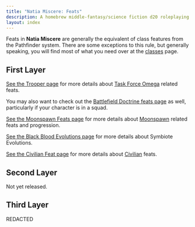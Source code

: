 ```yaml
---
title: "Natia Miscere: Feats"
description: A homebrew middle-fantasy/science fiction d20 roleplaying game system based on Pathfinder
layout: index
---
```


Feats in **Natia Miscere** are generally the equivalent of class features from the Pathfinder system. There are some exceptions to this rule, but generally speaking, you will find most of what you need over at the [classes](/classes) page.

## First Layer

[See the Trooper page](/feats/first-layer/trooper) for more details about [Task Force Omega](/classes/first-layer/trooper) related feats.

You may also want to check out the [Battlefield Doctrine feats page](/feats/first-layer/trooper/doctrines) as well, particularly if your character is in a squad.

[See the Moonspawn Feats page](/feats/first-layer/moonspawn) for more details about [Moonspawn](/classes/first-layer/moonspawn) related feats and progression.

[See the Black Blood Evolutions page](/feats/first-layer/symbiotes) for more details about Symbiote Evolutions.

[See the Civilian Feat page](/feats/first-layer/civilian/feats) for more details about [Civilian](/classes/first-layer/civilian) feats.

## Second Layer

Not yet released.

## Third Layer

REDACTED
